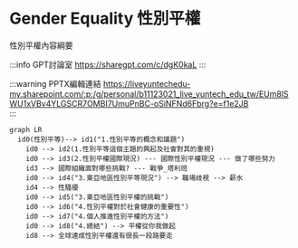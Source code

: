 # Gender Equality 性別平權 

性別平權內容綱要

:::info GPT討論室
https://sharegpt.com/c/dgK0kaL
:::

:::warning PPTX編輯連結
https://liveyuntechedu-my.sharepoint.com/:p:/g/personal/b11123021_live_yuntech_edu_tw/EUm8lSWU1xVBv4YLGSCR7OMBI7UmuPnBC-oSiNFNd6Fbrg?e=f1e2JB  
:::

```mermaid
graph LR
  id0(性別平等)--> id1("1.性別平等的概念和議題")
	id0 --> id2(1.性別平等這個主題的興起及社會對其的重視)
	id0 --> id3(2.性別平權國際現況) --- 國際性別平權現況 --- 做了哪些努力
	id3 --> 國際組織面對哪些挑戰? --- 戰爭_塔利班
	id0 --> id4("3.東亞地區性別平等現況") --> 職場歧視 --> 薪水
	id4 --> 性騷擾
	id0 --> id5("3.東亞地區性別平權的挑戰")
	id0 --> id6("4.性別平權對於社會健康的重要性")
	id0 --> id7("4.個人推進性別平權的方法")
	id0 --> id8("4.總結") --> 平權從你我做起
	id8 --> 全球達成性別平權還有很長一段路要走
```